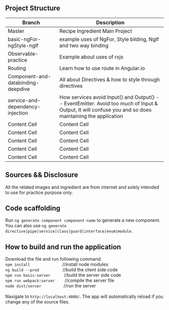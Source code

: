 ## Project Structure

Branch  | Description
------------- | -------------
Master  | Recipe Ingredient Main Project
basic-ngFor-ngStyle-ngIf  | example uses of NgFor, Style bilding, NgIf and two way binding
Observable-practice  | Example about uses of rxjs
Routing  | Learn how to use route in Angular.io
Component-and-databinding-deepdive  | All about Directives & how to style through directives
service-and-dependency-injection  | How services avoid Input() and Output() -- EventEmitter. Avoid too much of Input & Output, It will confuse you and so does maintaining the application
Content Cell  | Content Cell
Content Cell  | Content Cell
Content Cell  | Content Cell
Content Cell  | Content Cell
Content Cell  | Content Cell

## Sources && Disclosure

All the related images and ingredient are from internet and solely intended to use for practice purpose only.

## Code scaffolding

Run `ng generate component component-name` to generate a new component. You can also use `ng generate directive|pipe|service|class|guard|interface|enum|module`.

## How to build and run the application

Download the file and run following command. <br />
`npm install` &nbsp;&nbsp;&nbsp;&nbsp;&nbsp;&nbsp;&nbsp;&nbsp;&nbsp;&nbsp;&nbsp;&nbsp;&nbsp;&nbsp;&nbsp;&nbsp;&nbsp;&nbsp;&nbsp;&nbsp;&nbsp;&nbsp;&nbsp;&nbsp;&nbsp;//install node modules<br />
`ng build --prod` &nbsp;&nbsp;&nbsp;&nbsp;&nbsp;&nbsp;&nbsp;&nbsp;&nbsp;&nbsp;&nbsp;&nbsp;&nbsp;&nbsp;&nbsp;&nbsp;&nbsp;&nbsp;//build the client side code<br />
`npm run basic:server` &nbsp;&nbsp;&nbsp;&nbsp;&nbsp;&nbsp;&nbsp;&nbsp;&nbsp;&nbsp;//build the server side code<br />
`npm run webpack:server` &nbsp;&nbsp;&nbsp;&nbsp;&nbsp;&nbsp;&nbsp;//compile the server file<br />
`node dist/server` &nbsp;&nbsp;&nbsp;&nbsp;&nbsp;&nbsp;&nbsp;&nbsp;&nbsp;&nbsp;&nbsp;&nbsp;&nbsp;&nbsp;&nbsp;&nbsp;&nbsp;//run the server<br />
<br />
Navigate to `http://localhost:4000/`. The app will automatically reload if you change any of the source files.




